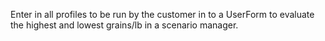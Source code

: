 
Enter in all profiles to be run by the customer in to a UserForm to evaluate the highest and lowest grains/lb in a scenario manager.
